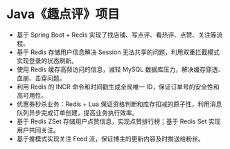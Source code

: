 # Java《趣点评》项目
- 基于 Spring Boot + Redis 实现了找店铺、写点评、看热评、点赞、关注等流程。
- 基于 Redis 存储用户信息解决 Session 无法共享的问题，利用双重拦截模式实现登录的状态刷新。
- 使用 Redis 缓存高频访问的信息，减轻 MySQL 数据库压力，解决缓存穿透、血崩、击穿问题。
- 利用 Redis 的 INCR 命令和时间戳生成全局唯一 ID，保证订单号的安全性和高可用性。
- 优惠券秒杀业务：Redis + Lua 保证资格判断和库存扣减的原子性，利用消息队列异步完成订单创建，提高业务执行效率。
- 基于 Redis ZSet 存储用户点赞信息，实现点赞排行榜；基于 Redis Set 实现用户共同关注。
- 基于推模式实现关注 Feed 流，保证博主的更新内容及时推送给粉丝。

